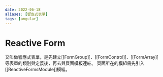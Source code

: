 ```yaml
---
date: 2022-06-18
aliases: [響應式表單]
tags: [angular]
---
```

# Reactive Form
又叫做響應式表單，是先建立[[FormGroup]]、[[FormControl]]、[[FormArray]]等表單的類別與定義後，再去與頁面模板連結。
頁面所在的模組需先引入[[ReactiveFormsModule]]模組。